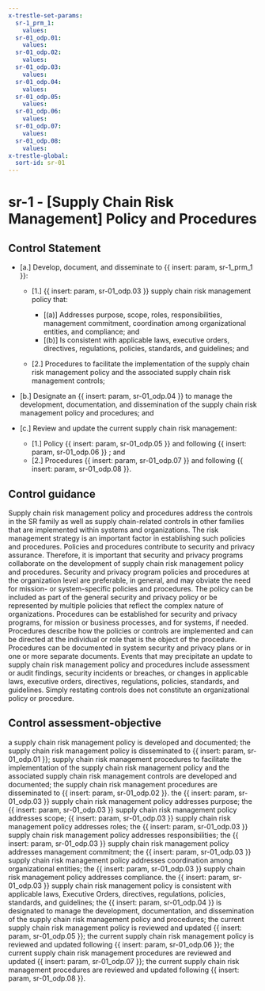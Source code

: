 ```yaml
---
x-trestle-set-params:
  sr-1_prm_1:
    values:
  sr-01_odp.01:
    values:
  sr-01_odp.02:
    values:
  sr-01_odp.03:
    values:
  sr-01_odp.04:
    values:
  sr-01_odp.05:
    values:
  sr-01_odp.06:
    values:
  sr-01_odp.07:
    values:
  sr-01_odp.08:
    values:
x-trestle-global:
  sort-id: sr-01
---
```


# sr-1 - \[Supply Chain Risk Management\] Policy and Procedures

## Control Statement

- \[a.\] Develop, document, and disseminate to {{ insert: param, sr-1_prm_1 }}:

  - \[1.\] {{ insert: param, sr-01_odp.03 }} supply chain risk management policy that:

    - \[(a)\] Addresses purpose, scope, roles, responsibilities, management commitment, coordination among organizational entities, and compliance; and
    - \[(b)\] Is consistent with applicable laws, executive orders, directives, regulations, policies, standards, and guidelines; and

  - \[2.\] Procedures to facilitate the implementation of the supply chain risk management policy and the associated supply chain risk management controls;

- \[b.\] Designate an {{ insert: param, sr-01_odp.04 }} to manage the development, documentation, and dissemination of the supply chain risk management policy and procedures; and

- \[c.\] Review and update the current supply chain risk management:

  - \[1.\] Policy {{ insert: param, sr-01_odp.05 }} and following {{ insert: param, sr-01_odp.06 }} ; and
  - \[2.\] Procedures {{ insert: param, sr-01_odp.07 }} and following {{ insert: param, sr-01_odp.08 }}.

## Control guidance

Supply chain risk management policy and procedures address the controls in the SR family as well as supply chain-related controls in other families that are implemented within systems and organizations. The risk management strategy is an important factor in establishing such policies and procedures. Policies and procedures contribute to security and privacy assurance. Therefore, it is important that security and privacy programs collaborate on the development of supply chain risk management policy and procedures. Security and privacy program policies and procedures at the organization level are preferable, in general, and may obviate the need for mission- or system-specific policies and procedures. The policy can be included as part of the general security and privacy policy or be represented by multiple policies that reflect the complex nature of organizations. Procedures can be established for security and privacy programs, for mission or business processes, and for systems, if needed. Procedures describe how the policies or controls are implemented and can be directed at the individual or role that is the object of the procedure. Procedures can be documented in system security and privacy plans or in one or more separate documents. Events that may precipitate an update to supply chain risk management policy and procedures include assessment or audit findings, security incidents or breaches, or changes in applicable laws, executive orders, directives, regulations, policies, standards, and guidelines. Simply restating controls does not constitute an organizational policy or procedure.

## Control assessment-objective

a supply chain risk management policy is developed and documented;
the supply chain risk management policy is disseminated to {{ insert: param, sr-01_odp.01 }};
supply chain risk management procedures to facilitate the implementation of the supply chain risk management policy and the associated supply chain risk management controls are developed and documented;
the supply chain risk management procedures are disseminated to {{ insert: param, sr-01_odp.02 }}.
the {{ insert: param, sr-01_odp.03 }} supply chain risk management policy addresses purpose;
the {{ insert: param, sr-01_odp.03 }} supply chain risk management policy addresses scope;
{{ insert: param, sr-01_odp.03 }} supply chain risk management policy addresses roles;
the {{ insert: param, sr-01_odp.03 }} supply chain risk management policy addresses responsibilities;
the {{ insert: param, sr-01_odp.03 }} supply chain risk management policy addresses management commitment;
the {{ insert: param, sr-01_odp.03 }} supply chain risk management policy addresses coordination among organizational entities;
the {{ insert: param, sr-01_odp.03 }} supply chain risk management policy addresses compliance.
the {{ insert: param, sr-01_odp.03 }} supply chain risk management policy is consistent with applicable laws, Executive Orders, directives, regulations, policies, standards, and guidelines;
the {{ insert: param, sr-01_odp.04 }} is designated to manage the development, documentation, and dissemination of the supply chain risk management policy and procedures;
the current supply chain risk management policy is reviewed and updated {{ insert: param, sr-01_odp.05 }};
the current supply chain risk management policy is reviewed and updated following {{ insert: param, sr-01_odp.06 }};
the current supply chain risk management procedures are reviewed and updated {{ insert: param, sr-01_odp.07 }};
the current supply chain risk management procedures are reviewed and updated following {{ insert: param, sr-01_odp.08 }}.
